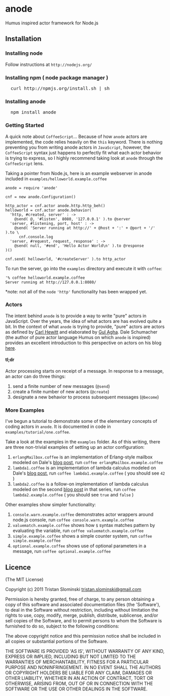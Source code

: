# anode

Humus inspired actor framework for Node.js

## Installation

### Installing node
Follow instructions at `http://nodejs.org/`

### Installing npm ( node package manager )
<pre>
  curl http://npmjs.org/install.sh | sh
</pre>

### Installing anode
<pre>
  npm install anode
</pre>

### Getting Started

A quick note about `CoffeeScript`... Because of how `anode` actors are implemented, the code relies heavily on the `this` keyword. There is nothing preventing you from writing anode actors in `JavaScript`, however, the `CoffeeScript` syntax just happens to perfectly fit what each actor behavior is trying to express, so I highly recommend taking look at `anode` through the `CoffeeScript` lens.

Taking a pointer from Node.js, here is an example webserver in anode included in `examples/helloworld.example.coffee`
  
    anode = require 'anode'
    
    cnf = new anode.Configuration()
    
    http_actor = cnf.actor anode.http.http_beh()
    helloworld = cnf.actor anode.behavior(
      'http, #created, server' : ->
        @send( @, '#listen', 8080, '127.0.0.1' ).to @server
      'server, #listening, port, host' : ->
        @send( 'Server running at http://' + @host + ':' + @port + '/' ).to \
          cnf.console.log
      'server, #request, request, response' : ->
        @send( null, '#end', 'Hello Actor World\n' ).to @response
    )()
    
    cnf.send( helloworld, '#createServer' ).to http_actor

To run the server, go into the `examples` directory and execute it with `coffee`:

    '% coffee helloworld.example.coffee
    Server running at http://127.0.0.1:8080/

*note: not all of the `node` `'http'` functionality has been wrapped yet.

### Actors

The intent behind `anode` is to provide a way to write "pure" actors in JavaScript. Over the years, the idea of what actors are has evolved quite a bit. In the context of what `anode` is trying to provide, "pure" actors are actors as defined by [Carl Hewitt](http://hdl.handle.net/1721.1/6272) and elaborated by [Gul Agha](http://hdl.handle.net/1721.1/6952). Dale Schumacher (the author of pure actor language Humus on which `anode` is inspired) provides an excellent introduction to this perspective on actors on his blog [here](http://www.dalnefre.com/wp/2010/05/deconstructing-the-actor-model/).

#### tl;dr

Actor processing starts on receipt of a message. In response to a message, an actor can do three things:

1. send a finite number of new messages (`@send`)
2. create a finite number of new actors (`@create`)
3. designate a new behavior to process subsequent messages (`@become`)

### More Examples

I've begun a tutorial to demonstrate some of the elementary concepts of coding actors in `anode`. It is documented in code in `examples/tutorial/one.coffee`.

Take a look at the examples in the `examples` folder. As of this writing, there
are three non-trivial examples of setting up an actor configuration:

1. `erlangMailbox.coffee` is an implementation of Erlang-style mailbox modeled on Dale's [blog post](http://www.dalnefre.com/wp/2011/10/erlang-style-mailboxes/), run `coffee erlangMailbox.example.coffee`
2. `lambda1.coffee` is an implementation of lambda calculus modeled on Dale's [blog post](http://www.dalnefre.com/wp/2010/08/evaluating-expressions-part-1-core-lambda-calculus/), run `coffee lambda1.example.coffee` ( you should see `42` )
3. `lambda2.coffee` is a follow-on implementation of lambda calculus modeled on the second [blog post](http://www.dalnefre.com/wp/2010/09/evaluating-expressions-part-2-conditional-special-form/) in that series, run `coffee lambda2.example.coffee` ( you should see `true` and `false` )

Other examples show simpler functionality:

1. `console.warn.example.coffee` demonstrates actor wrappers around node.js console, run `coffee console.warn.example.coffee`
2. `valuematch.example.coffee` shows how `$` syntax matches pattern by evaluating the variable, run `coffee valuematch.example.coffee`
3. `simple.example.coffee` shows a simple counter system, run `coffee simple.example.coffee`
4. `optional.example.coffee` shows use of optional parameters in a message, run `coffee optional.example.coffee`

## Licence

(The MIT License)

Copyright (c) 2011 Tristan Slominski <tristan.slominski@gmail.com>

Permission is hereby granted, free of charge, to any person obtaining a copy of this software and associated documentation files (the 'Software'), to deal in the Software without restriction, including without limitation the rights to use, copy, modify, merge, publish, distribute, sublicense, and/or sell copies of the Software, and to permit persons to whom the Software is furnished to do so, subject to the following conditions:

The above copyright notice and this permission notice shall be included in all copies or substantial portions of the Software.

THE SOFTWARE IS PROVIDED 'AS IS', WITHOUT WARRANTY OF ANY KIND, EXPRESS OR IMPLIED, INCLUDING BUT NOT LIMITED TO THE WARRANTIES OF MERCHANTABILITY, FITNESS FOR A PARTICULAR PURPOSE AND NONINFRINGEMENT. IN NO EVENT SHALL THE AUTHORS OR COPYRIGHT HOLDERS BE LIABLE FOR ANY CLAIM, DAMAGES OR OTHER LIABILITY, WHETHER IN AN ACTION OF CONTRACT, TORT OR OTHERWISE, ARISING FROM, OUT OF OR IN CONNECTION WITH THE SOFTWARE OR THE USE OR OTHER DEALINGS IN THE SOFTWARE.